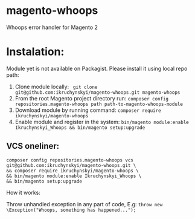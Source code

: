 # magento-whoops
Whoops error handler for Magento 2

# Instalation:

Module yet is not available on Packagist. Please install it using local repo path:

1. Clone module locally:
``` git clone git@github.com:ikruchynskyi/magento-whoops.git magento-whoops```
2. From the root Magento project directory run: 
```composer config repositories.magento-whoops path path-to-magento-whoops-module```
3. Download module by running command:
```composer require ikruchynskyi/magento-whoops``` 
4. Enable module and register in the system:
```bin/magento module:enable Ikruchynskyi_Whoops && bin/magento setup:upgrade```

## VCS oneliner:
```
composer config repositories.magento-whoops vcs git@github.com:ikruchynskyi/magento-whoops.git \
&& composer require ikruchynskyi/magento-whoops \
&& bin/magento module:enable Ikruchynskyi_Whoops \
&& bin/magento setup:upgrade
```

How it works:

Throw unhandled exception in any part of code, E.g:
```throw new \Exception("Whoops, something has happened...");```

